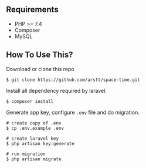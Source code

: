 ## Requirements

- PHP >= 7.4
- Composer
- MySQL

## How To Use This?

Download or clone this repo
```shell
$ git clone https://github.com/arstt/space-time.git
```

Install all dependency required by laravel.
```shell
$ composer install
```

Generate app key, configure `.env` file and do migration.
```shell
# create copy of .env
$ cp .env.example .env

# create laravel key
$ php artisan key:generate

# run migration
$ php artisan migrate
```
